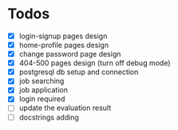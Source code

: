 # Todos

- [x]   login-signup pages design
- [x]   home-profile pages design
- [x]   change password page design
- [x]   404-500 pages design (turn off debug mode)
- [x]   postgresql db setup and connection
- [x]   job searching
- [x]   job application
- [x]   login required
- [ ]   update the evaluation result
- [ ]   docstrings adding
